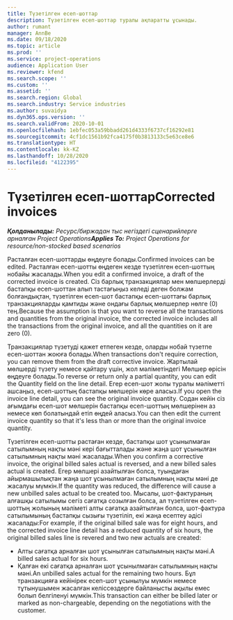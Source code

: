 ```yaml
---
title: Түзетілген есеп-шоттар
description: Түзетілген есеп-шоттар туралы ақпаратты ұсынады.
author: rumant
manager: AnnBe
ms.date: 09/18/2020
ms.topic: article
ms.prod: ''
ms.service: project-operations
audience: Application User
ms.reviewer: kfend
ms.search.scope: ''
ms.custom: ''
ms.assetid: ''
ms.search.region: Global
ms.search.industry: Service industries
ms.author: suvaidya
ms.dyn365.ops.version: ''
ms.search.validFrom: 2020-10-01
ms.openlocfilehash: 1ebfec053a59bbadd261d4333f6737cf16292e81
ms.sourcegitcommit: 4cf1dc1561b92fca4175f0b3813133c5e63ce8e6
ms.translationtype: HT
ms.contentlocale: kk-KZ
ms.lasthandoff: 10/28/2020
ms.locfileid: "4122395"
---
```

# <a name="corrected-invoices"></a><span data-ttu-id="d869f-103">Түзетілген есеп-шоттар</span><span class="sxs-lookup"><span data-stu-id="d869f-103">Corrected invoices</span></span>

<span data-ttu-id="d869f-104">_**Қолданылады:** Ресурс/биржадан тыс негіздегі сценарийлерге арналған Project Operations_</span><span class="sxs-lookup"><span data-stu-id="d869f-104">_**Applies To:** Project Operations for resource/non-stocked based scenarios_</span></span>

<span data-ttu-id="d869f-105">Расталған есеп-шоттарды өңдеуге болады.</span><span class="sxs-lookup"><span data-stu-id="d869f-105">Confirmed invoices can be edited.</span></span> <span data-ttu-id="d869f-106">Расталған есеп-шотты өңдеген кезде түзетілген есеп-шоттың нобайы жасалады.</span><span class="sxs-lookup"><span data-stu-id="d869f-106">When you edit a confirmed invoice, a draft of the corrected invoice is created.</span></span> <span data-ttu-id="d869f-107">Сіз барлық транзакциялар мен мөлшерлерді бастапқы есеп-шоттан алып тастағыңыз келеді деген болжам болғандықтан, түзетілген есеп-шот бастапқы есеп-шоттағы барлық транзакцияларды қамтиды және ондағы барлық мөлшерлер нөлге (0) тең.</span><span class="sxs-lookup"><span data-stu-id="d869f-107">Because the assumption is that you want to reverse all the transactions and quantities from the original invoice, the corrected invoice includes all the transactions from the original invoice, and all the quantities on it are zero (0).</span></span>

<span data-ttu-id="d869f-108">Транзакциялар түзетуді қажет етпеген кезде, оларды нобай түзетпе есеп-шоттан жоюға болады.</span><span class="sxs-lookup"><span data-stu-id="d869f-108">When transactions don't require correction, you can remove them from the draft corrective invoice.</span></span> <span data-ttu-id="d869f-109">Жартылай мөлшерді түзету немесе қайтару үшін, жол мәліметіндегі Мөлшер өрісін өңдеуге болады.</span><span class="sxs-lookup"><span data-stu-id="d869f-109">To reverse or return only a partial quantity, you can edit the Quantity field on the line detail.</span></span> <span data-ttu-id="d869f-110">Егер есеп-шот жолы туралы мәліметті ашсаңыз, есеп-шоттың бастапқы мөлшерін көре аласыз.</span><span class="sxs-lookup"><span data-stu-id="d869f-110">If you open the invoice line detail, you can see the original invoice quantity.</span></span> <span data-ttu-id="d869f-111">Содан кейін сіз ағымдағы есеп-шот мөлшерін бастапқы есеп-шоттың мөлшерінен аз немесе көп болатындай етіп өңдей аласыз.</span><span class="sxs-lookup"><span data-stu-id="d869f-111">You can then edit the current invoice quantity so that it's less than or more than the original invoice quantity.</span></span>

<span data-ttu-id="d869f-112">Түзетілген есеп-шотты растаған кезде, бастапқы шот ұсынылмаған сатылымның нақты мәні кері бағытталады және жаңа шот ұсынылған сатылымның нақты мәні жасалады.</span><span class="sxs-lookup"><span data-stu-id="d869f-112">When you confirm a corrective invoice, the original billed sales actual is reversed, and a new billed sales actual is created.</span></span> <span data-ttu-id="d869f-113">Егер мөлшері азайтылған болса, туындаған айырмашылықтан жаңа шот ұсынылмаған сатылымның нақты мәні де жасалуы мүмкін.</span><span class="sxs-lookup"><span data-stu-id="d869f-113">If the quantity was reduced, the difference will cause a new unbilled sales actual to be created too.</span></span> <span data-ttu-id="d869f-114">Мысалы, шот-фактураның алғашқы сатылымы сегіз сағатқа созылған болса, ал түзетілген есеп-шоттың жолының мәліметі алты сағатқа азайтылған болса, шот-фактура сатылымының бастапқы сызығы түзетіліп, екі жаңа есептеу әдісі жасалады:</span><span class="sxs-lookup"><span data-stu-id="d869f-114">For example, if the original billed sale was for eight hours, and the corrected invoice line detail has a reduced quantity of six hours, the original billed sales line is revered and two new actuals are created:</span></span>

- <span data-ttu-id="d869f-115">Алты сағатқа арналған шот ұсынылған сатылымның нақты мәні.</span><span class="sxs-lookup"><span data-stu-id="d869f-115">A billed sales actual for six hours.</span></span>
- <span data-ttu-id="d869f-116">Қалған екі сағатқа арналған шот ұсынылмаған сатылымның нақты мәні.</span><span class="sxs-lookup"><span data-stu-id="d869f-116">An unbilled sales actual for the remaining two hours.</span></span> <span data-ttu-id="d869f-117">Бұл транзакцияға кейінірек есеп-шот ұсынылуы мүмкін немесе тұтынушымен жасалған келіссөздерге байланысты ақылы емес болып белгіленуі мүмкін.</span><span class="sxs-lookup"><span data-stu-id="d869f-117">This transaction can either be billed later or marked as non-chargeable, depending on the negotiations with the customer.</span></span>
